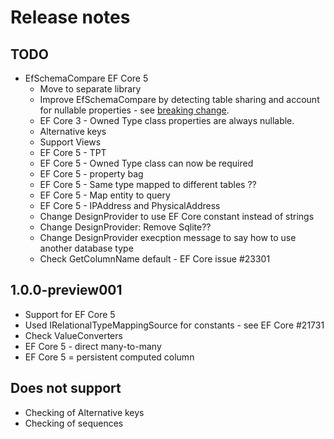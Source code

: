 # Release notes


## TODO

- EfSchemaCompare EF Core 5 
  - Move to separate library 
  - Improve EfSchemaCompare by detecting table sharing and account for nullable properties - see [breaking change](https://docs.microsoft.com/en-us/ef/core/what-is-new/ef-core-3.0/breaking-changes#dependent-entities-sharing-the-table-with-the-principal-are-now-optional).
  - EF Core 3 - Owned Type class properties are always nullable.
  - Alternative keys
  - Support Views
  - EF Core 5 - TPT
  - EF Core 5 - Owned Type class can now be required  
  - EF Core 5 - property bag
  - EF Core 5 - Same type mapped to different tables ??
  - EF Core 5 - Map entity to query
  - EF Core 5 - IPAddress and PhysicalAddress
  - Change DesignProvider to use EF Core constant instead of strings
  - Change DesignProvider: Remove Sqlite??
  - Change DesignProvider execption message to say how to use another database type
  - Check GetColumnName default - EF Core issue #23301


## 1.0.0-preview001

- Support for EF Core 5 
- Used IRelationalTypeMappingSource for constants - see EF Core #21731
- Check ValueConverters
- EF Core 5 - direct many-to-many
- EF Core 5 = persistent computed column


## Does not support

- Checking of Alternative keys
- Checking of sequences